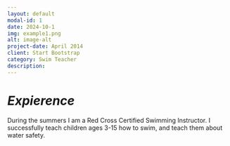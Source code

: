 ```yaml
---
layout: default
modal-id: 1
date: 2024-10-1
img: example1.png
alt: image-alt
project-date: April 2014
client: Start Bootstrap
category: Swim Teacher
description: 
---
```

# *Expierence*

During the summers I am a Red Cross Certified Swimming Instructor. I successfully teach children ages 3-15 how to swim, and teach them about water safety. 


